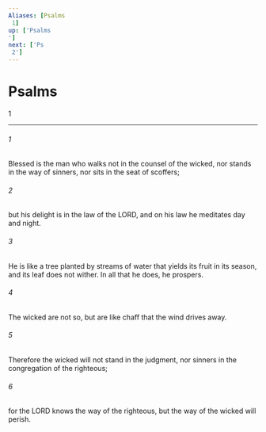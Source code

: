 ```yaml
---
Aliases: [Psalms 1]
up: ['Psalms']
next: ['Ps 2']
---
```

# Psalms 1

***
 

###### 1 
Blessed is the man  who walks not in the counsel of the wicked,  nor stands in the way of sinners,  nor sits in the seat of scoffers;   

###### 2 
but his delight is in the law of the LORD,  and on his law he meditates day and night.  

###### 3 
He is like a tree  planted by streams of water  that yields its fruit in its season,  and its leaf does not wither.  In all that he does, he prospers.   

###### 4 
The wicked are not so,  but are like chaff that the wind drives away.  

###### 5 
Therefore the wicked will not stand in the judgment,  nor sinners in the congregation of the righteous;   

###### 6 
for the LORD knows the way of the righteous,  but the way of the wicked will perish.

